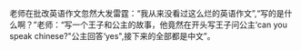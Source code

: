 老师在批改英语作文忽然大发雷霆：“我从来没看过这么烂的英语作文”,“写的是什么啊？”老师：“写一个王子和公主的故事，他竟然在开头写王子问公主‘can you speak chinese?"公主回答‘yes",接下来的全部都是中文”。